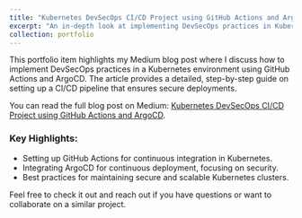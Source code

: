 ```yaml
---
title: "Kubernetes DevSecOps CI/CD Project using GitHub Actions and ArgoCD"
excerpt: "An in-depth look at implementing DevSecOps practices in Kubernetes using GitHub Actions and ArgoCD.<br/><img src='/images/kubernetes-devsecops.png'>"
collection: portfolio
---
```


This portfolio item highlights my Medium blog post where I discuss how to implement DevSecOps practices in a Kubernetes environment using GitHub Actions and ArgoCD. The article provides a detailed, step-by-step guide on setting up a CI/CD pipeline that ensures secure deployments.

You can read the full blog post on Medium: [Kubernetes DevSecOps CI/CD Project using GitHub Actions and ArgoCD](https://medium.com/@ogoozotta/kubernetes-devsecops-cicd-project-using-github-actions-and-argocd-a2b81114eb26).

### Key Highlights:
- Setting up GitHub Actions for continuous integration in Kubernetes.
- Integrating ArgoCD for continuous deployment, focusing on security.
- Best practices for maintaining secure and scalable Kubernetes clusters.

Feel free to check it out and reach out if you have questions or want to collaborate on a similar project.
